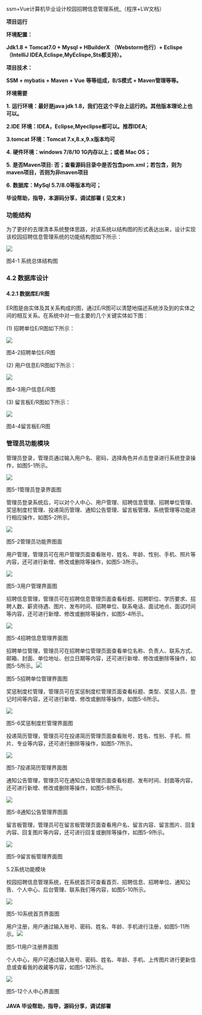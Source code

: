 ssm+Vue计算机毕业设计校园招聘信息管理系统_（程序+LW文档）

**项目运行**

**环境配置：**

**Jdk1.8 + Tomcat7.0 + Mysql + HBuilderX** **（Webstorm也行）+ Eclispe（IntelliJ
IDEA,Eclispe,MyEclispe,Sts都支持）。**

**项目技术：**

**SSM + mybatis + Maven + Vue** **等等组成，B/S模式 + Maven管理等等。**

**环境需要**

**1.** **运行环境：最好是java jdk 1.8，我们在这个平台上运行的。其他版本理论上也可以。**

**2.IDE** **环境：IDEA，Eclipse,Myeclipse都可以。推荐IDEA;**

**3.tomcat** **环境：Tomcat 7.x,8.x,9.x版本均可**

**4.** **硬件环境：windows 7/8/10 1G内存以上；或者 Mac OS；**

**5.** **是否Maven项目: 否；查看源码目录中是否包含pom.xml；若包含，则为maven项目，否则为非maven项目**

**6.** **数据库：MySql 5.7/8.0等版本均可；**

**毕设帮助，指导，本源码分享，调试部署** **(** **见文末** **)**

### 功能结构

为了更好的去理清本系统整体思路，对该系统以结构图的形式表达出来，设计实现该校园招聘信息管理系统的功能结构图如下所示：

![](./res/6c45576c1cea47abb15bfe9cac2d509e.png)

图4-1 系统总体结构图

### 4.2 数据库设计

####  4.2.1 数据库E/R图

ER图是由实体及其关系构成的图，通过E/R图可以清楚地描述系统涉及到的实体之间的相互关系。在系统中对一些主要的几个关键实体如下图：

(1) 招聘单位E/R图如下所示：

![](./res/6e5e419792bb4bff8cdf376d4eabe1ae.png)

图4-2招聘单位E/R图

(2) 用户信息E/R图如下所示：

![](./res/06a9781f593d4e5e95e9d171a57031ba.png)

图4-3用户信息E/R图

(3) 留言板E/R图如下所示：

![](./res/e1f765382bbf4c07aa308068f3ab024b.png)

图4-4留言板E/R图

### 管理员功能模块

管理员登录，管理员通过输入用户名、密码，选择角色并点击登录进行系统登录操作，如图5-1所示。

![](./res/08a1ef4c986643a180bbb1390b3a6968.png)

图5-1管理员登录界面图

管理员登录系统后，可以对个人中心、用户管理、招聘信息管理、招聘单位管理、奖惩制度栏管理、投递简历管理、通知公告管理、留言板管理、系统管理等功能进行相应操作，如图5-2所示。

![](./res/43a1c5b4f6374aa1ab5bda95085ca93d.png)

图5-2管理员功能界图面

用户管理，管理员可在用户管理页面查看账号、姓名、年龄、性别、手机、照片等内容，还可进行新增、修改或删除等操作，如图5-3所示。

![](./res/1a037d62955d4d4db84481c94871200e.png)

图5-3用户管理界面图

招聘信息管理，管理员可在招聘信息管理页面查看标题、招聘职位、学历要求、招聘人数、薪资待遇、图片、发布时间、招聘单位、联系电话、面试地点、面试时间等内容，还可进行新增、修改或删除等操作，如图5-4所示。

![](./res/7946306eff044cbcbb365da909575ad6.png)

图5-4招聘信息管理界面图

招聘单位管理，管理员可在招聘单位管理页面查看单位名称、负责人、联系方式、邮箱、封面、单位地址、创立日期等内容，还可进行新增、修改或删除等操作，如图5-5所示。![](./res/244e8871b1aa4d25a5077aa962dab6c9.png)

图5-5招聘单位管理界面图

奖惩制度栏管理，管理员可在奖惩制度栏管理页面查看标题、类型、奖惩人员、登记时间等内容，还可进行新增、修改或删除等操作，如图5-6所示。

![](./res/4131e26db539443797f5a85b891671c2.png)

图5-6奖惩制度栏管理界面图

投递简历管理，管理员可在投递简历管理页面查看账号、姓名、性别、手机、照片、专业等内容，还可进行删除等操作，如图5-7所示。

![](./res/1ed5fc0e194e46c6b47a965366e6c9dd.png)

图5-7投递简历管理界面图

通知公告管理，管理员可在通知公告管理页面查看标题、发布时间、封面等内容，还可进行新增、修改或删除等操作，如图5-8所示。

![](./res/662ca6db139a4e53b18de581e83a8e56.png)

图5-8通知公告管理界图面

留言板管理，管理员可在留言板管理页面查看用户名、留言内容、留言图片、回复内容、回复图片等内容，还可进行回复或删除等操作，如图5-9所示。

![](./res/d7648fe4073d487b838a7718babebc4e.png)

图5-9留言板管理界面图

5.2系统功能模块

校园招聘信息管理系统，在系统首页可查看首页、招聘信息、招聘单位、通知公告、个人中心、后台管理、联系我们等内容，如图5-10所示。

![](./res/9cf7536654c14016a36ed572b056afb7.png)

图5-10系统首页界面图

用户注册，用户通过输入账号、密码、姓名、年龄、手机进行注册，如图5-11所示。![](./res/fe9b9a53ec4447ebaf745884c489f78e.png)

图5-11用户注册界面图

个人中心，用户可通过输入账号、密码、姓名、年龄、手机、上传图片进行更新信息或查看我的收藏等内容，如图5-12所示。

![](./res/e9f5f8bb56224c1fbfe665a30d593f75.png)

图5-12个人中心界面图

#### **JAVA** **毕设帮助，指导，源码分享，调试部署**

